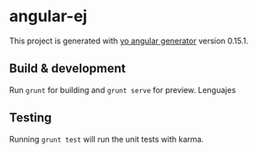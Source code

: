 # angular-ej

This project is generated with [yo angular generator](https://github.com/yeoman/generator-angular)
version 0.15.1.

## Build & development

Run `grunt` for building and `grunt serve` for preview.
Lenguajes

## Testing

Running `grunt test` will run the unit tests with karma.
